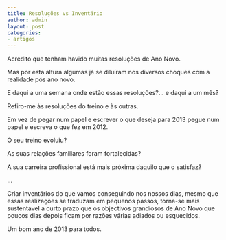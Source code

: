```yaml
---
title: Resoluções vs Inventário
author: admin
layout: post
categories:
- artigos
---
```

Acredito que tenham havido muitas resoluções de Ano Novo.

Mas por esta altura algumas já se diluíram nos diversos choques com a realidade pós ano novo.

E daqui a uma semana onde estão essas resoluções?&#8230; e daqui a um mês?

Refiro-me às resoluções do treino e às outras.

Em vez de pegar num papel e escrever o que deseja para 2013 pegue num papel e escreva o que fez em 2012.

O seu treino evoluiu?

As suas relações familiares foram fortalecidas?

A sua carreira profissional está mais próxima daquilo que o satisfaz?

&#8230;

Criar inventários do que vamos conseguindo nos nossos dias, mesmo que essas realizações se traduzam em pequenos passos, torna-se mais sustentável a curto prazo que os objectivos grandiosos de Ano Novo que poucos dias depois ficam por razões várias adiados ou esquecidos.

Um bom ano de 2013 para todos.

